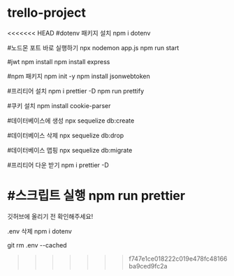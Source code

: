 # trello-project

<<<<<<< HEAD
#dotenv 패키지 설치
npm i dotenv

#노드몬 포트 바로 실행하기
 npx nodemon app.js
npm run start

#jwt
npm install 
npm install express


#npm 패키지
npm init -y
npm install jsonwebtoken


#프리티어 설치
npm i prettier -D
npm run prettify

#쿠키 설치
npm install cookie-parser 


#데이터베이스에 생성
npx sequelize db:create

#데이터베이스 삭제
npx sequelize db:drop  

#데이터베이스 맵핑
npx sequelize db:migrate


#프리티어 다운 받기
npm i prettier -D

#스크립트 실행
npm run prettier 
=======
깃허브에 올리기 전 확인해주세요!


.env 삭제
npm i dotenv

git rm .env --cached

>>>>>>> f747e1ce018222c019e478fc48166ba9ced9fc2a
